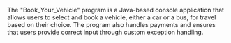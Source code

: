 The "Book_Your_Vehicle" program is a Java-based console application that allows users to select and book a vehicle, either a car or a bus, for travel based on their choice. The program also handles payments and ensures that users provide correct input through custom exception handling.
